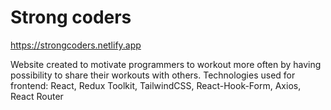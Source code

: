# Strong coders

https://strongcoders.netlify.app

Website created to motivate programmers to workout more often by having possibility to share their workouts with others.
Technologies used for frontend: React, Redux Toolkit, TailwindCSS, React-Hook-Form, Axios, React Router
